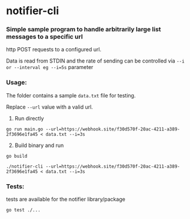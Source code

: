 # notifier-cli

### Simple sample program to handle arbitrarily large list messages to a specific url
http POST requests to a configured url.

Data is read from STDIN and the rate of sending can be controlled via
`--i or --interval eg --i=5s` parameter
### Usage:

The folder contains a sample `data.txt` file for testing.

Replace `--url` value with a valid url.

1. Run directly
```
go run main.go --url=https://webhook.site/f30d570f-20ac-4211-a389-2f3696e1fa45 < data.txt --i=3s
```

2. Build binary and run
```
go build

./notifier-cli --url=https://webhook.site/f30d570f-20ac-4211-a389-2f3696e1fa45 < data.txt --i=3s
```

### Tests:
tests are available for the notifier library/package
```
go test ./...
```
